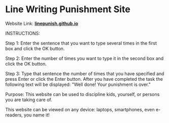 # Line Writing Punishment Site
Website Link: **[linepunish.github.io](https://linepunish.github.io/)**

INSTRUCTIONS: 

Step 1:
Enter the sentence that you want to type several times in the first box and click the OK button.

Step 2:
Enter the number of times you want to type it in the second box and click the OK button.

Step 3:
Type that sentence the number of times that you have specified and press Enter or click the Enter button.
After you have completed the task the following text will be displayed:
"Well done! Your punishment is over."

Purpose:
This website can be used to discipline kids, yourself, or persons you are taking care of.

This website can be viewed on any device: laptops, smartphones, even e-readers, you name it!
